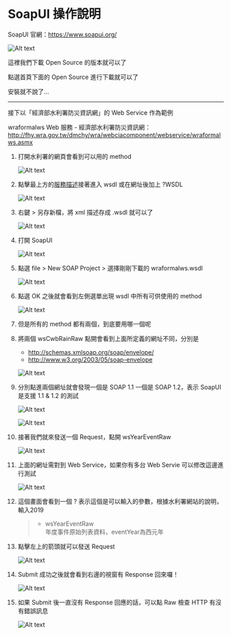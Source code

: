# SoapUI 操作說明

SoapUI 官網：https://www.soapui.org/

![Alt text](img/SoapUI-1.png)

這裡我們下載 Open Source 的版本就可以了

點選首頁下面的 Open Source 進行下載就可以了

安裝就不說了...

- - -

接下以「經濟部水利署防災資訊網」的 Web Service 作為範例

wraformalws Web 服務 - 經濟部水利署防災資訊網：http://fhy.wra.gov.tw/dmchy/wra/webciacomponent/webservice/wraformalws.asmx

1. 打開水利署的網頁會看到可以用的 method

    ![Alt text](img/SoapUI-2.png)

2. 點擊最上方的[服務描述](http://fhy.wra.gov.tw/dmchy/wra/webciacomponent/webservice/wraformalws.asmx?WSDL)接著進入 wsdl 或在網址後加上 ?WSDL

    ![Alt text](img/SoapUI-3.png)

3. 右鍵 > 另存新檔，將 xml 描述存成 .wsdl 就可以了

    ![Alt text](img/SoapUI-4.png)

4. 打開 SoapUI

    ![Alt text](img/SoapUI-5.png)

5. 點選 file > New SOAP Project > 選擇剛剛下載的 wraformalws.wsdl

    ![Alt text](img/SoapUI-6.png)

6. 點選 OK 之後就會看到左側選單出現 wsdl 中所有可供使用的 method

    ![Alt text](img/SoapUI-7.png)

7. 但是所有的 method 都有兩個，到底要用哪一個呢

8. 將兩個 wsCwbRainRaw 點開會看到上面所定義的網址不同，分別是

    * http://schemas.xmlsoap.org/soap/envelope/
    * http://www.w3.org/2003/05/soap-envelope

    ![Alt text](img/SoapUI-8.png)

9. 分別點進兩個網址就會發現一個是 SOAP 1.1 一個是 SOAP 1.2，表示 SoapUI 是支援 1.1 & 1.2 的測試

    ![Alt text](img/SoapUI-9.png)

    ![Alt text](img/SoapUI-10.png)

10. 接著我們就來發送一個 Request，點開 wsYearEventRaw

    ![Alt text](img/SoapUI-11.png)

11. 上面的網址需對到 Web Service，如果你有多台 Web Servie 可以修改這邊進行測試

    ![Alt text](img/SoapUI-12.png)

11. 這個畫面會看到一個 ? 表示這個是可以輸入的參數，根據水利署網站的說明，輸入2019

    > * wsYearEventRaw<br/>
    > 年度事件原始列表資料，eventYear為西元年

12. 點擊左上的箭頭就可以發送 Request

    ![Alt text](img/SoapUI-13.png)

13. Submit 成功之後就會看到右邊的視窗有 Response 回來囉！

    ![Alt text](img/SoapUI-14.png)

14. 如果 Submit 後一直沒有 Response 回應的話，可以點 Raw 檢查 HTTP 有沒有錯誤訊息

    ![Alt text](img/SoapUI-15.png)